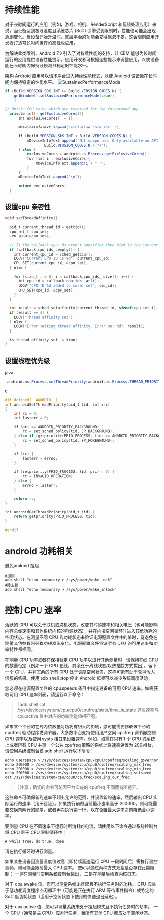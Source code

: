 # 持续性能
对于长时间运行的应用（例如，游戏、相机、RenderScript 和音频处理应用）来说，当设备达到极限温度且系统芯片 (SoC) 引擎受到限制时，性能便可能会出现急剧变化。当设备开始升温时，底层平台的功能会变得飘忽不定，这会限制应用开发者打造可长时间运行的高性能应用。

为解决此类限制，Android 7.0 引入了对持续性能的支持，让 OEM 能够为长时间运行的应用提供设备性能提示。应用开发者可根据这些提示来调整应用，以使设备能在长时间内保持可预测且稳定的性能水平。

架构
Android 应用可以请求平台进入持续性能模式，以使 Android 设备能在长时间内保持稳定的性能水平。
![SustainedPerformanceMode](https://source.android.com/devices/tech/images/power_sustained_perf.png)
```java
if (Build.VERSION.SDK_INT >= Build.VERSION_CODES.N) {
    getWindow().setSustainedPerformanceMode(true);
    }
    
// Obtain CPU cores which are reserved for the foreground app
  private int[] getExclusiveCores(){
      int exclusiveCores[] = {};

      mDeviceInfoText.append("Exclusive core ids: ");

      if (Build.VERSION.SDK_INT < Build.VERSION_CODES.N) {
          mDeviceInfoText.append("Not supported. Only available on API " +
                  Build.VERSION_CODES.N + "+");
      } else {
          exclusiveCores = android.os.Process.getExclusiveCores();
          for (int i : exclusiveCores){
              mDeviceInfoText.append(i + " ");
          }
      }
      mDeviceInfoText.append("\n");

      return exclusiveCores;
  }
```
## 设置cpu 亲密性
```c
void setThreadAffinity() {

  pid_t current_thread_id = gettid();
  cpu_set_t cpu_set;
  CPU_ZERO(&cpu_set);

  // If the callback cpu ids aren't specified then bind to the current cpu
  if (callback_cpu_ids_.empty()) {
    int current_cpu_id = sched_getcpu();
    LOGV("Current CPU ID is %d", current_cpu_id);
    CPU_SET(current_cpu_id, &cpu_set);
  } else {

    for (size_t i = 0; i < callback_cpu_ids_.size(); i++) {
      int cpu_id = callback_cpu_ids_.at(i);
      LOGV("CPU ID %d added to cores set", cpu_id);
      CPU_SET(cpu_id, &cpu_set);
    }
  }

  int result = sched_setaffinity(current_thread_id, sizeof(cpu_set_t), &cpu_set);
  if (result == 0) {
    LOGV("Thread affinity set");
  } else {
    LOGW("Error setting thread affinity. Error no: %d", result);
  }

  is_thread_affinity_set_ = true;
}
```

## 设置线程优先级
java
```java
 android.os.Process.setThreadPriority(android.os.Process.THREAD_PRIORITY_AUDIO);
```
c
```c
#if defined(__ANDROID__)
int androidSetThreadPriority(pid_t tid, int pri)
{
    int rc = 0;
    int lasterr = 0;

    if (pri >= ANDROID_PRIORITY_BACKGROUND) {
        rc = set_sched_policy(tid, SP_BACKGROUND);
    } else if (getpriority(PRIO_PROCESS, tid) >= ANDROID_PRIORITY_BACKGROUND) {
        rc = set_sched_policy(tid, SP_FOREGROUND);
    }

    if (rc) {
        lasterr = errno;
    }

    if (setpriority(PRIO_PROCESS, tid, pri) < 0) {
        rc = INVALID_OPERATION;
    } else {
        errno = lasterr;
    }

    return rc;
}

int androidGetThreadPriority(pid_t tid) {
    return getpriority(PRIO_PROCESS, tid);
}

#endif

```
# android 功耗相关
避免android 挂起
```
#加锁
adb shell "echo temporary > /sys/power/wake_lock"
#除去锁
adb shell "echo temporary > /sys/power/wake_unlock"

```

# 控制 CPU 速率

活跃的 CPU 可以处于联机或脱机状态，改变其时钟速率和相关电压（也可能影响内存总线速率和其他系统内核的电源状态），并在内核空闲循环时进入较低功耗的空闲状态。在测量不同 CPU 的功耗状态来验证电源配置文件中的值时，请避免在测量其他参数时导致功耗发生变化。电源配置文件假设所有 CPU 的可用速率和功率特性都相同。

在测量 CPU 功率或者在保持恒定 CPU 功率以进行其他测量时，请保持在线 CPU 的数量恒定（例如一个 CPU 在线，其余处于离线状态/以热插拔方式拔出）。留下一个 CPU，并将其余的所有 CPU 处于调度空闲状态，这样可能有助于获得令人信服的结果。使用 adb shell stop 停止 Android 框架可以减少系统调度活动。

您必须在电源配置文件的 cpu.speeds 条目中指定设备的可用 CPU 速率。如需获取可用 CPU 速率列表，请运行以下命令：


>| adb shell cat /sys/devices/system/cpu/cpu0/cpufreq/stats/time_in_state
这些速率与 cpu.active 值中对应的功率测量值相匹配。

如果某个平台的在线内核数量对功耗有很大的影响，您可能需要修改该平台的 cpufreq 驱动程序或调节器。大多数平台支持使用用户空间 cpufreq 调节器控制 CPU 速率以及使用 sysfs 接口来设置速率。例如，如需在只有 1 个 CPU 的系统上或者所有 CPU 共享一个公共 cpufreq 策略的系统上将速率设置为 200MHz，请使用系统控制台或 adb shell 运行以下命令：

```
echo userspace > /sys/devices/system/cpu/cpu0/cpufreq/scaling_governor
echo 200000 > /sys/devices/system/cpu/cpu0/cpufreq/scaling_max_freq
echo 200000 > /sys/devices/system/cpu/cpu0/cpufreq/scaling_min_freq
echo 200000 > /sys/devices/system/cpu/cpu0/cpufreq/scaling_setspeed
cat /sys/devices/system/cpu/cpu0/cpufreq/scaling_cur_freq
```

>| 注意：确切的命令可能因平台实施的 cpufreq 不同而有所差异。

这些命令可确保新的速率不超出允许的范围，并设置新的速率，然后输出 CPU 实际运行的速率（用于验证）。如果执行前的当前最小速率高于 200000，则可能需要交换前两行的顺序，或者再次执行第一行，以在设置最大速率之前降低最小速率。

要测量 CPU 在不同速率下运行时所消耗的电流，请使用以下命令通过系统控制台将 CPU 置于 CPU 限制循环中：

```
# while true; do true; done
```
请在执行循环时进行测量。

如果某些设备因测量温度值过高（即持续高速运行 CPU 一段时间后）需执行温控调频，则可能会限制最大 CPU 速率。
您可以通过两种方式观察是否存在此类限制：
一是在测量时使用系统控制台输出，
二是在测量后检查内核日志。

对于 cpu.awake 值，您可以测量系统未挂起且不执行任务时的功耗。
CPU 应处于低功耗调度程序空闲循环中（可能是正在执行 ARM 等待事件指令）或特定的 SoC 低功耗状态（适用于空闲状态下使用的快速退出延迟）。

对于 cpu.active 值，您可以测量系统未处于挂起模式且不执行任务时的功率。
一个 CPU（通常是主 CPU）应运行任务，而所有其他 CPU 都应处于空闲状态。
